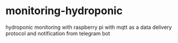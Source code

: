 # monitoring-hydroponic
hydroponic monitoring with raspberry pi with mqtt as a data delivery protocol and notification from telegram bot
